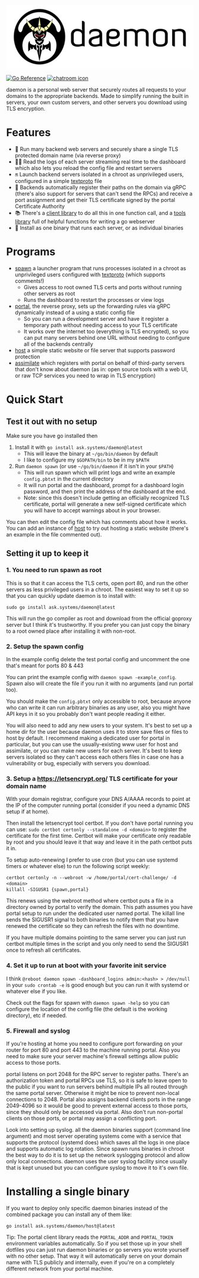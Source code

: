 ![daemon logo](images/text-logo.png)

[![Go Reference](https://pkg.go.dev/badge/ask.systems/daemon.svg)](https://pkg.go.dev/ask.systems/daemon)
[![chatroom icon](https://patrolavia.github.io/telegram-badge/chat.png)](https://t.me/daemonserver)

daemon is a personal web server that securely routes all requests to your
domains to the appropriate backends. Made to simplify running the built in
servers, your own custom servers, and other servers you download using TLS
encryption.

# Features

 - 🔀 Run many backend web servers and securely share a single TLS protected
   domain name (via reverse proxy)
 - 🧑‍💻 Read the logs of each server streaming real time to the dashboard
   which also lets you reload the config file and restart servers
 - 🔛 Launch backend servers isolated in a chroot as unprivileged users,
   configured in a simple
   [textproto](https://developers.google.com/protocol-buffers/docs/text-format-spec)
   file
 - 🤖 Backends automatically register their paths on the domain via gRPC
   (there's also support for servers that can't send the RPCs) and receive a
   port assignment and get their TLS certificate signed by the portal
   Certificate Authority
 - 📚 There's a
   [client library](https://pkg.go.dev/ask.systems/daemon/portal/gate) to do all
   this in one function call, and a
   [tools library](https://pkg.go.dev/ask.systems/daemon/tools) full of helpful
   functions for writing a go webserver
 - 👾 Install as one binary that runs each server, or as individual binaries

# Programs

 - [spawn](https://pkg.go.dev/ask.systems/daemon/spawn) a launcher program that
   runs processes isolated in a chroot as unprivileged users configured with
   [textproto](https://developers.google.com/protocol-buffers/docs/text-format-spec)
   (which supports comments!)
   - Gives access to root owned TLS certs and ports without running other
     servers as root
   - Runs the dashboard to restart the processes or view logs
 - [portal](https://pkg.go.dev/ask.systems/daemon/portal), the reverse proxy,
   sets up the forwarding rules via gRPC dynamically instead of a using a static
   config file
   - So you can run a development server and have it register a temporary
     path without needing access to your TLS certificate
   - It works over the internet too (everything is TLS encrypted), so you can
     put many servers behind one URL without needing to configure all of the
     backends centrally
 - [host](https://pkg.go.dev/ask.systems/daemon/host) a simple
   static website or file server that supports password protection
 - [assimilate](https://pkg.go.dev/ask.systems/daemon/assimilate) which
   registers with portal on behalf of third-party servers that don't know about
   daemon (as in: open source tools with a web UI, or raw TCP services you need
   to wrap in TLS encryption)

# Quick Start

## Test it out with no setup

Make sure you have go installed then

1. Install it with `go install ask.systems/daemon@latest`
   - This will leave the binary at `~/go/bin/daemon` by default
   - I like to configure my `$GOPATH/bin` to be in my `$PATH`
2. Run `daemon spawn` (or use `~/go/bin/daemon` if it isn't in your `$PATH`)
   - This will run spawn which will print logs and write an example
     `config.pbtxt` in the current directory
   - It will run portal and the dashboard, prompt for a dashboard login
     password, and then print the address of the dashboard at the end.
   - Note: since this doesn't include getting an officially recognized TLS
     certificate, portal will generate a new self-signed certificate which
     you will have to accept warnings about in your browser.

You can then edit the config file which has comments about how it works. You can
add an instance of [host](https://pkg.go.dev/ask.systems/daemon/host) to try out
hosting a static website (there's an example in the file commented out).

## Setting it up to keep it

### 1. You need to run spawn as root

This is so that it can access the TLS certs, open port 80,
and run the other servers as less privileged users in a chroot. The easiest way
to set it up so that you can quickly update daemon is to install with:

    sudo go install ask.systems/daemon@latest

This will run the go compiler as root and download from the official goproxy
server but I think it's trustworthy. If you prefer you can just copy the binary
to a root owned place after installing it with non-root.

### 2. Setup the spawn config

In the example config delete the test portal config and uncomment the one that's
meant for ports 80 & 443

You can print the example config with `daemon spawn -example_config`. Spawn also
will create the file if you run it with no arguments (and run portal too).

You should make the `config.pbtxt` only accessible to root, because anyone who
can write it can run arbitrary binaries as any user, also you might have API
keys in it so you probably don't want people reading it either.

You will also need to add any new users to your system. It's best to set up a
home dir for the user because daemon uses it  to store save files or files to
host by default. I recommend making a dedicated user for portal in particular,
but you can use the usually-existing www user for host and assimilate, or you
can make new users for each server. It's best to keep servers isolated so they
can't access each others files in case one has a vulnerability or bug,
especially with servers you download.

### 3. Setup a https://letsencrypt.org/ TLS certificate for your domain name

With your domain registrar, configure your DNS A/AAAA records to point at the
IP of the computer running portal (consider if you need a dynamic DNS setup if
at home).

Then install the letsencrypt tool certbot. If you don't have portal running you
can use: `sudo certbot certonly --standalone -d <domain>` to register the
certificate for the first time. Certbot will make your certificate only readable
by root and you should leave it that way and leave it in the path certbot puts
it in.

To setup auto-renewing I prefer to use cron (but you can use systemd timers or
whatever else) to run the following script weekly:

    certbot certonly -n --webroot -w /home/portal/cert-challenge/ -d <domain>
    killall -SIGUSR1 {spawn,portal}

This renews using the webroot method where certbot puts a file in a directory
owned by portal to verify the domain. This path assumes you have portal setup
to run under the dedicated user named portal. The killall line sends the SIGUSR1
signal to both binaries to notify them that you have renewed the certificate so
they can refresh the files with no downtime.

If you have multiple domains pointing to the same server you can just run
certbot multiple times in the script and you only need to send the SIGUSR1 once
to refresh all certificates.

### 4. Set it up to run at boot with your favorite init service

I think `@reboot daemon spawn -dashboard_logins admin:<hash> > /dev/null` in
your `sudo crontab -e` is good enough but you can run it with systemd or
whatever else if you like.

Check out the flags for spawn with `daemon spawn -help` so you can configure
the location of the config file (the default is the working directory), etc
if needed.

### 5. Firewall and syslog

If you're hosting at home you need to configure port forwarding on your router
for port 80 and port 443 to the machine running portal. Also you need to make
sure your server machine's firewall settings allow public access to those ports.

portal listens on port 2048 for the RPC server to register paths. There's an
authorization token and portal RPCs use TLS, so it is safe to leave open to
the public if you want to run servers behind multiple IPs all routed through
the same portal server. Otherwise it might be nice to prevent non-local
connections to 2048. Portal also assigns backend clients ports in the range
2049-4096 so it would be good to prevent external access to those ports,
since they should only be accessed via portal. Also don't run non-portal
clients on those ports, or portal may assign a conflicting port.

Look into setting up syslog. all the daemon binaries support (command line
argument) and most server operating systems come with a service that supports
the protocol (systemd does) which saves all the logs in one place and supports
automatic log rotation. Since spawn runs binaries in chroot the best way to do
it is to set up the network syslogging protocol and allow only local
connections. daemon uses the user syslog facility since usually that is kept
unused but you can configure syslog to move it to it's own file.

# Installing a single binary

If you want to deploy only specific daemon binaries instead of the combined
package you can install any of them like:

```
go install ask.systems/daemon/host@latest
```

Tip: The portal client library reads the `PORTAL_ADDR` and `PORTAL_TOKEN`
environment variables automatically. So if you set those up in your shell
dotfiles you can just run daemon binaries or go servers you wrote yourself with
no other setup. That way it will automatically serve on your domain name with
TLS publicly and internally, even if you're on a completely different network
from your portal machine.
